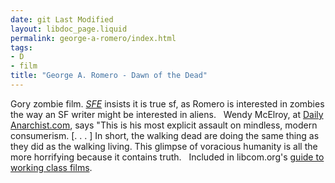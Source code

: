 ```yaml
---
date: git Last Modified
layout: libdoc_page.liquid
permalink: george-a-romero/index.html
tags:
- D
- film
title: "George A. Romero - Dawn of the Dead"
---
```


Gory zombie film. <a href="http://www.sf-encyclopedia.com/entry/dawn_of_the_dead"><i> SFE</i></a> insists it is true sf, as Romero is interested in  zombies the way an SF writer might be interested in aliens.
 
Wendy McElroy, at <a href="http://dailyanarchist.com/2013/01/21/political-message-of-the-rising-zombie/"> Daily Anarchist.com</a>, says "This is his most explicit assault on  mindless, modern consumerism. [. . . ] In short, the walking dead  are doing the same thing as they did as the walking living. This  glimpse of voracious humanity is all the more horrifying because it  contains truth.
 
Included in libcom.org's <a href="https://libcom.org/library/working-class-cinema-video-guide"> guide to working class films</a>.